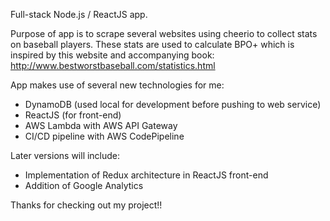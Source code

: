 Full-stack Node.js / ReactJS app.

Purpose of app is to scrape several websites using cheerio to collect stats on baseball players.  These stats are used to calculate BPO+ which is inspired by this website and accompanying book: http://www.bestworstbaseball.com/statistics.html

App makes use of several new technologies for me:
- DynamoDB (used local for development before pushing to web service)
- ReactJS (for front-end)
- AWS Lambda with AWS API Gateway
- CI/CD pipeline with AWS CodePipeline

Later versions will include:
- Implementation of Redux architecture in ReactJS front-end
- Addition of Google Analytics

Thanks for checking out my project!!

